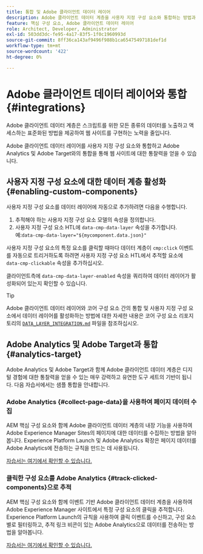 ```yaml
---
title: 통합 및 Adobe 클라이언트 데이터 레이어
description: Adobe 클라이언트 데이터 계층을 사용자 지정 구성 요소와 통합하는 방법과 Adobe Analytics 및 Adobe Target과의 통합을 통해 웹 사이트에 대한 통찰력을 얻는 방법을 알아봅니다
feature: 핵심 구성 요소, Adobe 클라이언트 데이터 레이어
role: Architect, Developer, Administrator
exl-id: 503dd3dc-fe95-4a17-83f5-1f0c1960993d
source-git-commit: 8ff36ca143af9496f988b1ca65475497181def1d
workflow-type: tm+mt
source-wordcount: '422'
ht-degree: 0%

---
```


# Adobe 클라이언트 데이터 레이어와 통합 {#integrations}

Adobe 클라이언트 데이터 계층은 스크립트를 위한 모든 종류의 데이터를 노출하고 액세스하는 표준화된 방법을 제공하여 웹 사이트를 구현하는 노력을 줄입니다.

Adobe 클라이언트 데이터 레이어를 사용자 지정 구성 요소와 통합하고 Adobe Analytics 및 Adobe Target와의 통합을 통해 웹 사이트에 대한 통찰력을 얻을 수 있습니다.

## 사용자 지정 구성 요소에 대한 데이터 계층 활성화 {#enabling-custom-components}

사용자 지정 구성 요소를 데이터 레이어에 자동으로 추가하려면 다음을 수행합니다.

1. 추적해야 하는 사용자 지정 구성 요소 모델의 속성을 정의합니다.
1. 사용자 지정 구성 요소 HTL에 `data-cmp-data-layer` 속성을 추가합니다. 예:`data-cmp-data-layer="${mycomponent.data.json}"`

사용자 지정 구성 요소의 특정 요소를 클릭할 때마다 데이터 계층이 `cmp:click` 이벤트를 자동으로 트리거하도록 하려면 사용자 지정 구성 요소 HTL에서 추적할 요소에 `data-cmp-clickable` 속성을 추가하십시오.

클라이언트측에 `data-cmp-data-layer-enabled` 속성을 쿼리하여 데이터 레이어가 활성화되어 있는지 확인할 수 있습니다.

>[!TIP]
>
>Adobe 클라이언트 데이터 레이어와 코어 구성 요소 간의 통합 및 사용자 지정 구성 요소에서 데이터 레이어를 활성화하는 방법에 대한 자세한 내용은 코어 구성 요소 리포지토리의 [`DATA_LAYER_INTEGRATION.md`](https://github.com/adobe/aem-core-wcm-components/blob/master/DATA_LAYER_INTEGRATION.md) 파일을 참조하십시오.

## Adobe Analytics 및 Adobe Target과 통합 {#analytics-target}

Adobe Analytics 및 Adobe Target과 함께 Adobe 클라이언트 데이터 계층은 디지털 경험에 대한 통찰력을 얻을 수 있는 매우 강력하고 유연한 도구 세트의 기반이 됩니다. 다음 자습서에서는 샘플 통합을 안내합니다.

### Adobe Analytics {#collect-page-data}을 사용하여 페이지 데이터 수집

AEM 핵심 구성 요소와 함께 Adobe 클라이언트 데이터 계층의 내장 기능을 사용하여 Adobe Experience Manager Sites의 페이지에 대한 데이터를 수집하는 방법을 알아봅니다. Experience Platform Launch 및 Adobe Analytics 확장은 페이지 데이터를 Adobe Analytics에 전송하는 규칙을 만드는 데 사용됩니다.

[자습서는 여기에서 확인할 수 있습니다.](https://docs.adobe.com/content/help/en/experience-manager-learn/sites/integrations/analytics/collect-data-analytics.html)

### 클릭한 구성 요소를 Adobe Analytics {#track-clicked-components}으로 추적

AEM 핵심 구성 요소와 함께 이벤트 기반 Adobe 클라이언트 데이터 계층을 사용하여 Adobe Experience Manager 사이트에서 특정 구성 요소의 클릭을 추적합니다. Experience Platform Launch의 규칙을 사용하여 클릭 이벤트를 수신하고, 구성 요소별로 필터링하고, 추적 링크 비콘이 있는 Adobe Analytics으로 데이터를 전송하는 방법을 알아봅니다.

[자습서는 여기에서 확인할 수 있습니다.](https://docs.adobe.com/content/help/en/experience-manager-learn/sites/integrations/analytics/track-clicked-component.html)
